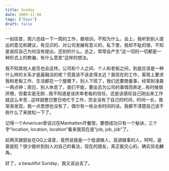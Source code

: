 ```yaml
---
title: Sunday
date: 2009-11-08
tags: ["Days"]
draft: false
---
```


一如往昔，周六总结一下一周的工作，做培训。不知为什么，会上，我听到别人提出的意见和建议，有见识的、对公司发展有意义的，私下里，我却不耻的很，不知是哀叹自己为何没有提出，还别的什么。总之，常常会产生“这一切的一切都是一种形式上的欺骗，有什么意思”这样的想法。 

我不知其他人是否也会这样。公司和个人之间、个人和老板之间，到底应该是一种什么样的关系才是最融洽的呢？究竟该不该走得太近？我现在的工作，客观上要求我和老板工作、生活都在一个屋檐下，别人下班了，我们还要商量事，经常到凌晨一两点钟；周日，别人休息了，我们不能，要出去为公司的事情而奔走...有时候很厌倦，但着实是无耐...我不知道是该庆幸老板的信任，还是该感叹自己刚出来工作就这么辛苦...这样就整日整日地忙于工作，完全没有了自己的时间，时间一长，我渐渐发现，我一点思想也没有了，偶尔有一些业余时间的话，我都不清楚自己该干些什么了来放松一下了。

记得一个American曾说过在Manhatten开餐馆，要想成功只有一个秘诀，三个字“location, location, location”看来我现在是“job, job, job”了。

前两天跟朋友在QQ上语音，竟然说我是一个低调做人、高调做事的人，呵呵，是褒是贬？很少能听到别人对自己的看法，现在的朋友，真正能交心的，确实凤毛麟角。

好了，a beautiful Sunday，我又该出去了。